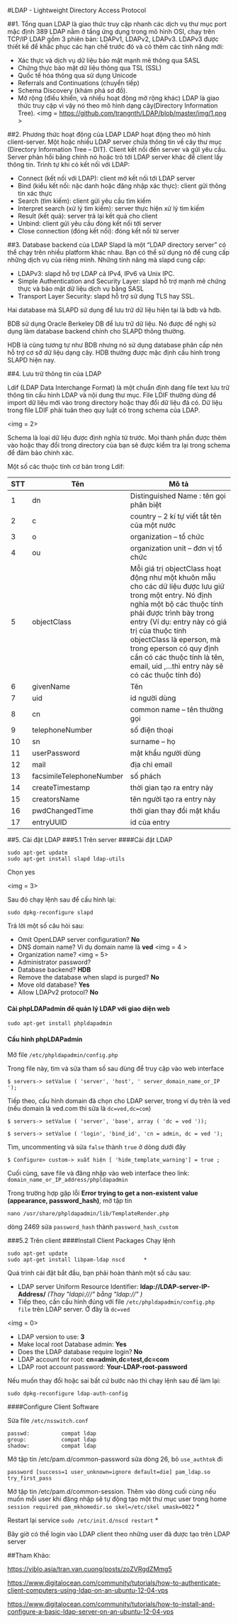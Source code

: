 ﻿#LDAP - Lightweight Directory Access Protocol

##1. Tổng quan
LDAP là giao thức truy cập nhanh các dịch vụ thư mục
port mặc định 389
LDAP nằm ở tầng ứng dụng trong mô hình OSI, chạy trên TCP/IP
LDAP gồm 3 phiên bản: LDAPv1, LDAPv2, LDAPv3. LDAPv3 được thiết kế để khắc phục các hạn chế trước đó và có thêm các tính năng mới:
- Xác thực và dịch vụ dữ liệu bảo mật mạnh mẽ thông qua SASL
- Chứng thực bảo mật dữ liệu thông qua TSL (SSL)
- Quốc tế hóa thông qua sử dụng Unicode
- Referrals and Continuations (chuyển tiếp)
- Schema Discovery (khám phá sơ đồ).
- Mở rộng (điều khiển, và nhiều hoạt động mở rộng khác)
LDAP là giao thức truy cập vì vậy nó theo mô hình dạng cây(Directory Information Tree).
<img = https://github.com/trangnth/LDAP/blob/master/img/1.png >

##2. Phương thức hoạt động của LDAP
LDAP hoạt động theo mô hình client-server. Một hoặc nhiều LDAP server chứa thông tin về cây thư mục (Directory Information Tree – DIT). Client kết nối đến server và gửi yêu cầu. Server phản hồi bằng chính nó hoặc trỏ tới LDAP server khác để client lấy thông tin. Trình tự khi có kết nối với LDAP:

- Connect (kết nối với LDAP): client mở kết nối tới LDAP server
- Bind (kiểu kết nối: nặc danh hoặc đăng nhập xác thực): client gửi thông tin xác thực
- Search (tìm kiếm): client gửi yêu cầu tìm kiếm
- Interpret search (xử lý tìm kiếm): server thực hiện xử lý tìm kiếm
- Result (kết quả): server trả lại kết quả cho client
- Unbind: client gửi yêu cầu đóng kết nối tới server
- Close connection (đóng kết nối): đóng kết nối từ server

##3. Database backend của LDAP
Slapd là một “LDAP directory server” có thể chạy trên nhiều platform khác nhau. Bạn có thể sử dụng nó để cung cấp những dịch vụ của riêng mình. Những tính năng mà slapd cung cấp:

- LDAPv3: slapd hỗ trợ LDAP cả IPv4, IPv6 và Unix IPC.
- Simple Authentication and Security Layer: slapd hỗ trợ mạnh mẽ chứng thực và bảo mật dữ liệu dịch vụ bằng SASL
- Transport Layer Security: slapd hỗ trợ sử dụng TLS hay SSL.

Hai database mà SLAPD sử dụng để lưu trữ dữ liệu hiện tại là bdb và hdb. 

BDB sử dụng Oracle Berkeley DB để lưu trữ dữ liệu. Nó được đề nghị sử dụng làm database backend chính cho SLAPD thông thường. 

HDB là cũng tương tự như BDB nhưng nó sử dụng database phân cấp nên hỗ trợ cơ sỡ dữ liệu dạng cây. HDB thường được mặc định cấu hình trong SLAPD hiện nay.

##4. Lưu trữ thông tin của LDAP

Ldif (LDAP Data Interchange Format) là một chuẩn định dang file text lưu trữ thông tin cấu hình LDAP và nội dung thư mục. File LDIF thường dùng để import dữ liệu mới vào trong directory hoặc thay đổi dữ liệu đã có. Dữ liệu trong file LDIF phải tuân theo quy luật có trong schema của LDAP.

<img = 2>

Schema là loại dữ liệu được định nghĩa từ trước. Mọi thành phần được thêm vào hoặc thay đổi trong directory của bạn sẽ được kiểm tra lại trong schema để đảm bảo chính xác.

Một số các thuộc tính cơ bản trong Ldif:

|STT|Tên    |Mô tả   |
|---|-------|--------|
|1|dn|Distinguished Name : tên gọi phân biệt|
|2|c|country – 2 kí tự viết tắt tên của một nước|
|3|o|organization – tổ chức|
|4|ou|organization unit – đơn vị tổ chức|
|5|objectClass|Mỗi giá trị objectClass hoạt động như một khuôn mẫu cho các dữ liệu được lưu giữ trong một entry. Nó định nghĩa một bộ các thuộc tính phải được trình bày trong entry (Ví dụ: entry này có giá trị của thuộc tính objectClass là eperson, mà trong eperson có quy định cần có các thuộc tính là tên, email, uid ,…thì entry này sẽ có các thuộc tính đó)|
|6|givenName|Tên|
|7|uid|id người dùng|
|8|cn|common name – tên thường gọi|
|9|telephoneNumber|số điện thoại|
|10|sn|surname – họ|
|11|userPassword|mật khẩu người dùng|
|12|mail|địa chỉ email|
|13|facsimileTelephoneNumber|số phách|
|14|createTimestamp|thời gian tạo ra entry này|
|15|creatorsName|tên người tạo ra entry này|
|16|pwdChangedTime|thời gian thay đổi mật khẩu|
|17|entryUUID|id của entry|

##5. Cài đặt LDAP
###5.1 Trên server
####Cài đặt LDAP
```
sudo apt-get update
sudo apt-get install slapd ldap-utils
```

Chọn yes

<img = 3>

Sau đó chạy lệnh sau để cấu hình lại:
```
sudo dpkg-reconfigure slapd
```
Trả lời một số câu hỏi sau:
- Omit OpenLDAP server configuration? **No**
- DNS domain name? Ví dụ domain name là **ved**
<img = 4 >
- Organization name?
<img = 5>
- Administrator password?
- Database backend? **HDB**
- Remove the database when slapd is purged? **No**
- Move old database? **Yes**
- Allow LDAPv2 protocol? **No**

#### Cài phpLDAPadmin để quản lý LDAP với giao diện web
```
sudo apt-get install phpldapadmin
```

#### Cấu hình phpLDAPadmin
Mở file `/etc/phpldapadmin/config.php`

Trong file này, tìm và sửa tham số sau dùng để truy cập vào web interface
```
$ servers-> setValue ( 'server', 'host', ' server_domain_name_or_IP ');
```

Tiếp theo, cấu hình domain đã chọn cho LDAP server, trong ví dụ trên là ved (nếu domain là ved.com thì sửa là `dc=ved,dc=com`)
```
$ servers-> setValue ( 'server', 'base', array ( 'dc = ved '));
```
```
$ servers-> setValue ( 'login', 'bind_id', 'cn = admin, dc = ved ');
```
Tìm, uncommenting và sửa `false` thành `true` ở dòng dưới đây
```
$ Configure> custom-> xuất hiện [ 'hide_template_warning'] = true ;
```
Cuối cùng, save file và đăng nhập vào web interface theo link: `domain_name_or_IP_address/phpldapadmin` 

Trong trường hợp gặp lỗi **Error trying to get a non-existent value (appearance, password_hash)**, mở tập tin  
```
nano /usr/share/phpldapadmin/lib/TemplateRender.php
```  
dòng 2469 sửa `password_hash` thành `password_hash_custom`

###5.2 Trên client
####Install Client Packages
Chạy lệnh
```
sudo apt-get update
sudo apt-get install libpam-ldap nscd      *
```
Quá trình cài đặt bắt đầu, bạn phải hoàn thành một số câu sau:
- LDAP server Uniform Resource Identifier: **ldap://LDAP-server-IP-Address/** *(Thay "ldapi:///" bằng "ldap://" )*
- Tiếp theo, cần cấu hình đúng với file `/etc/phpldapadmin/config.php file` trên LDAP server. Ở đây là `dc=ved`

<img = 0>

- LDAP version to use: **3**
- Make local root Database admin: **Yes**
- Does the LDAP database require login? **No**
- LDAP account for root: **cn=admin,dc=test,dc=com**
- LDAP root account password: **Your-LDAP-root-password**

Nếu muốn thay đổi hoặc sai bất cứ bước nào thì chạy lệnh sau để làm lại:
```
sudo dpkg-reconfigure ldap-auth-config
```

####Configure Client Software

Sửa file `/etc/nsswitch.conf` 
```
passwd:          compat ldap
group:           compat ldap
shadow:          compat ldap
```

Mở tập tin /etc/pam.d/common-password sửa dòng 26, bỏ `use_authtok` đi
```
password [success=1 user_unknown=ignore default=die] pam_ldap.so try_first_pass
```

Mở tập tin /etc/pam.d/common-session. Thêm vào dòng cuối cùng nếu muốn mỗi user khi đăng nhập sẽ tự động tạo một thư mục user trong home
`session required pam_mkhomedir.so skel=/etc/skel umask=0022`   *

Restart lại service `sudo /etc/init.d/nscd restart`   *

Bây giờ có thể login vào LDAP client theo những user đã được tạo trên LDAP server


##Tham Khảo: 

https://viblo.asia/tran.van.cuong/posts/zoZVRgdZMmg5

https://www.digitalocean.com/community/tutorials/how-to-authenticate-client-computers-using-ldap-on-an-ubuntu-12-04-vps

https://www.digitalocean.com/community/tutorials/how-to-install-and-configure-a-basic-ldap-server-on-an-ubuntu-12-04-vps


